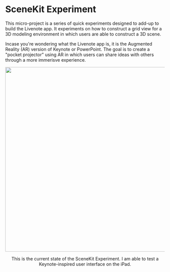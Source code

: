 # SceneKit Experiment
This micro-project is a series of quick experiments designed to add-up to build the Livenote app. It experiments on how to construct a grid view for a 3D modeling environment in which users are able to construct a 3D scene. 

Incase you're wondering what the Livenote app is, it is the Augmented Reality (AR) version of Keynote or PowerPoint. The goal is to create a "pocket projector" using AR in which users can share ideas with others through a more immerisve experience.

<p align="center">
  <img src="https://github.com/trevinwisaksana/SceneKit-Grid-Experiment/blob/master/Screenshots/1.png" width="800" height="584">
</p>

<p align="center">
  <body> This is the current state of the SceneKit Experiment. I am able to test a Keynote-inspired user interface on the iPad. </body>
</p>

